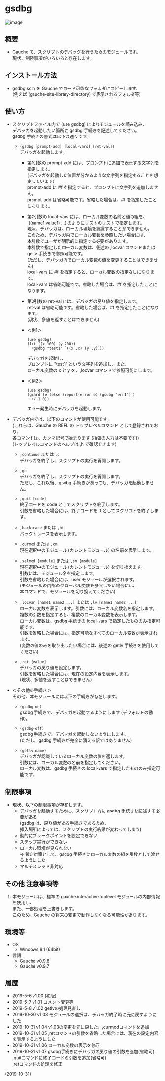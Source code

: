 # gsdbg

![image](image.png)

## 概要
- Gauche で、スクリプトのデバッグを行うためのモジュールです。  
  現状、制限事項がいろいろと存在します。


## インストール方法
- gsdbg.scm を Gauche でロード可能なフォルダにコピーします。  
  (例えば (gauche-site-library-directory) で表示されるフォルダ等)


## 使い方
- スクリプトファイル内で (use gsdbg) によりモジュールを読み込み、  
  デバッガを起動したい箇所に gsdbg 手続きを記述してください。  
  gsdbg 手続きの書式は以下の通りです。

  - `(gsdbg [prompt-add] [local-vars] [ret-val])`  
    デバッガを起動します。

    - 第1引数の prompt-add には、プロンプトに追加で表示する文字列を指定します。  
      (デバッガを起動した位置が分かるような文字列を指定することを想定しています)  
      prompt-add に #f を指定すると、プロンプトに文字列を追加しません。  
      prompt-add は省略可能です。省略した場合は、#f を指定したことになります。

    - 第2引数の local-vars には、ローカル変数の名前と値の組を、  
      '((name1 value1) ...) のようにリストのリストで指定します。  
      現状、デバッガは、ローカル環境を認識することができません。  
      このため、デバッガ内でローカル変数を参照したい場合には、  
      本引数でユーザが明示的に指定する必要があります。  
      本引数で指定したローカル変数は、後述の ,locvar コマンドまたは getlv 手続きで参照可能です。  
      (ただし、デバッガ内でローカル変数の値を変更することはできません)  
      local-vars に #f を指定すると、ローカル変数の指定なしになります。  
      local-vars は省略可能です。省略した場合は、#f を指定したことになります。

    - 第3引数の ret-val には、デバッガの戻り値を指定します。  
      ret-val は省略可能です。省略した場合は、#f を指定したことになります。  
      (現状、多値を返すことはできません)

    - ＜例1＞  
      ```
      (use gsdbg)
      (let ((x 100) (y 200))
        (gsdbg "test1" `((x ,x) (y ,y))))
      ```
      デバッガを起動し、  
      プロンプトに "test1" という文字列を追加し、また、  
      ローカル変数の x と y を、,locvar コマンドで参照可能にします。

    - ＜例2＞  
      ```
      (use gsdbg)
      (guard (e (else (report-error e) (gsdbg "err1")))
        (/ 1 0))
      ```
      エラー発生時にデバッガを起動します。

- デバッガ内では、以下のコマンドが使用可能です。  
  (これらは、Gauche の REPL の トップレベルコマンド として登録されており、  
  各コマンドは、カンマ記号で始まります (括弧の入力は不要です))  
  (トップレベルコマンドのヘルプは ,h で確認できます)

  - `,continue` または `,c`  
    デバッガを終了し、スクリプトの実行を再開します。

  - `,go`  
    デバッガを終了し、スクリプトの実行を再開します。  
    ただし、これ以後、gsdbg 手続きがあっても、デバッガを起動しません。

  - `,quit [code]`  
    終了コードを code としてスクリプトを終了します。  
    引数を省略した場合には、終了コードを 0 としてスクリプトを終了します。

  - `,backtrace` または `,bt`  
    バックトレースを表示します。

  - `,curmod` または `,cm`  
    現在選択中のモジュール (カレントモジュール) の名前を表示します。

  - `,selmod [module]` または `,sm [module]`  
    現在選択中のモジュール (カレントモジュール) を切り換えます。  
    引数には、モジュール名を指定します。  
    引数を省略した場合には、user モジュールが選択されます。  
    (モジュールの内部のグローバル変数を参照したい場合には、  
    本コマンドで、モジュールを切り換えてください)

  - `,locvar [name1 name2 ...]` または `,lv [name1 name2 ...]`  
    ローカル変数を表示します。引数には、ローカル変数名を指定します。  
    複数の引数を指定すると、複数のローカル変数を表示します。  
    ローカル変数は、gsdbg 手続きの local-vars で指定したもののみ指定可能です。  
    引数を省略した場合には、指定可能なすべてのローカル変数が表示されます。  
    (変数の値のみを取り出したい場合には、後述の getlv 手続きを使用してください)

  - `,ret [value]`  
    デバッガの戻り値を設定します。  
    引数を省略した場合には、現在の設定内容を表示します。  
    (現状、多値を返すことはできません)

- ＜その他の手続き＞  
  その他、本モジュールには以下の手続きが存在します。

  - `(gsdbg-on)`  
    gsdbg 手続きで、デバッガを起動するようにします (デフォルトの動作)。

  - `(gsdbg-off)`  
    gsdbg 手続きで、デバッガを起動しないようにします。  
    (ただし、gsdbg 手続きが完全に消える訳ではありません)

  - `(getlv name)`  
    デバッガが認識しているローカル変数の値を返します。  
    引数には、ローカル変数の名前を指定してください。  
    ローカル変数は、gsdbg 手続きの local-vars で指定したもののみ指定可能です。


## 制限事項
- 現状、以下の制限事項が存在します。
  - デバッガを起動するために、スクリプト内に gsdbg 手続きを記述する必要がある  
    (gsdbg は、戻り値がある手続きであるため、  
    挿入場所によっては、スクリプトの実行結果が変わってしまう)
  - 動的にブレークポイントを設定できない
  - ステップ実行ができない
  - ローカル環境が見られない  
    → 暫定対策として、gsdbg 手続きにローカル変数の組を引数として渡せるようにした
  - マルチスレッド非対応


## その他 注意事項等
1. 本モジュールは、標準の gauche.interactive.toplevel モジュールの内部情報を使用し、  
   また、一部処理を上書きします。  
   このため、Gauche の将来の変更で動作しなくなる可能性があります。


## 環境等
- OS
  - Windows 8.1 (64bit)
- 言語
  - Gauche v0.9.8
  - Gauche v0.9.7

## 履歴
- 2019-5-6   v1.00 (初版)
- 2019-5-7   v1.01 コメント変更等
- 2019-5-8   v1.02 getlvの処理見直し
- 2019-10-30 v1.03 モジュールの選択は、デバッガ終了時に元に戻すようにした
- 2019-10-31 v1.04 v1.03の変更を元に戻した。,curmodコマンドを追加
- 2019-10-31 v1.05 ,retコマンドの引数を省略した場合には、現在の設定内容を表示するようにした
- 2019-10-31 v1.06 ローカル変数の表示を修正
- 2019-10-31 v1.07 gsdbg手続きにデバッガの戻り値の引数を追加(省略可)  
  ,quitコマンドに終了コードの引数を追加(省略可)  
  ,retコマンドの処理を修正


(2019-10-31)
